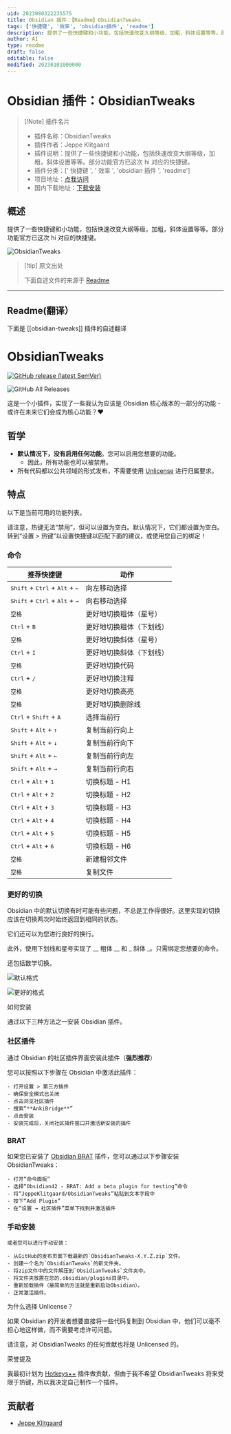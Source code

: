 ```yaml
---
uid: 2023080322235575
title: Obsidian 插件：【Readme】ObsidianTweaks
tags: ['快捷键', '效率', 'obsidian插件', 'readme']
description: 提供了一些快捷键和小功能，包括快速改变大纲等级，加粗，斜体设置等等。部分功能官方已这次hi对应的快捷键。
author: AI
type: readme
draft: false
editable: false
modified: 20230101000000
---
```


# Obsidian 插件：ObsidianTweaks

> [!Note] 插件名片
> - 插件名称：ObsidianTweaks
> - 插件作者：Jeppe Klitgaard
> - 插件说明：提供了一些快捷键和小功能，包括快速改变大纲等级，加粗，斜体设置等等。部分功能官方已这次 hi 对应的快捷键。
> - 插件分类：[' 快捷键 ', ' 效率 ', 'obsidian 插件 ', 'readme']
> - 项目地址：[点我访问](https://github.com/JeppeKlitgaard/ObsidianTweaks)
> - 国内下载地址：[下载安装](https://pkmer.cn/products/plugin/pluginMarket/?obsidian-tweaks)

## 概述

提供了一些快捷键和小功能，包括快速改变大纲等级，加粗，斜体设置等等。部分功能官方已这次 hi 对应的快捷键。

![ObsidianTweaks](https://cdn.pkmer.cn/covers/obsidian-tweaks_new.gif!pkmer)

> [!tip] 原文出处
>
>下面自述文件的来源于 [Readme](https://ghproxy.net/https://raw.githubusercontent.com/JeppeKlitgaard/ObsidianTweaks/master/README.md)
>

---

## Readme(翻译）

下面是 [[obsidian-tweaks]] 插件的自述翻译

# ObsidianTweaks

[![GitHub release (latest SemVer)](https://img.shields.io/github/v/release/JeppeKlitgaard/ObsidianTweaks?style=for-the-badge&sort=semver)](https://github.com/JeppeKlitgaard/ObsidianTweaks/releases/latest)

![GitHub All Releases](https://img.shields.io/github/downloads/JeppeKlitgaard/ObsidianTweaks/total?style=for-the-badge)

这是一个小插件，实现了一些我认为应该是 Obsidian 核心版本的一部分的功能 - 或许在未来它们会成为核心功能？❤️

## 哲学

- **默认情况下，没有启用任何功能**。您可以启用您想要的功能。
  - 因此，所有功能也可以被禁用。
- 所有代码都以公共领域的形式发布，不需要使用 [Unlicense](https://unlicense.org/) 进行归属要求。

## 特点

以下是当前可用的功能列表。

请注意，热键无法“禁用”，但可以设置为<kbd>空白</kbd>。默认情况下，它们都设置为<kbd>空白</kbd>。转到“设置 > 热键”以设置快捷键以匹配下面的建议，或使用您自己的绑定！

### 命令

| 推荐快捷键 | 动作 |
| --- | --- |
| <kbd>Shift</kbd> + <kbd>Ctrl</kbd> + <kbd>Alt</kbd> + <kbd>←</kbd> | 向左移动选择 |
| <kbd>Shift</kbd> + <kbd>Ctrl</kbd> + <kbd>Alt</kbd> + <kbd>→</kbd> | 向右移动选择 |
| <kbd>空格</kbd> | 更好地切换粗体（星号） |
| <kbd>Ctrl</kbd> + <kbd>B</kbd> | 更好地切换粗体（下划线） |
| <kbd>空格</kbd> | 更好地切换斜体（星号） |
| <kbd>Ctrl</kbd> + <kbd>I</kbd> | 更好地切换斜体（下划线） |
| <kbd>空格</kbd> | 更好地切换代码 |
| <kbd>Ctrl</kbd> + <kbd>/</kbd> | 更好地切换注释 |
| <kbd>空格</kbd> | 更好地切换高亮 |
| <kbd>空格</kbd> | 更好地切换删除线 |
| <kbd>Ctrl</kbd> + <kbd>Shift</kbd> + <kbd>A</kbd> | 选择当前行 |
| <kbd>Shift</kbd> + <kbd>Alt</kbd> + <kbd>↑</kbd> | 复制当前行向上 |
| <kbd>Shift</kbd> + <kbd>Alt</kbd> + <kbd>↓</kbd> | 复制当前行向下 |
| <kbd>Shift</kbd> + <kbd>Alt</kbd> + <kbd>←</kbd> | 复制当前行向左 |
| <kbd>Shift</kbd> + <kbd>Alt</kbd> + <kbd>→</kbd> | 复制当前行向右 |
| <kbd>Ctrl</kbd> + <kbd>Alt</kbd> + <kbd>1</kbd> | 切换标题 - H1 |
| <kbd>Ctrl</kbd> + <kbd>Alt</kbd> + <kbd>2</kbd> | 切换标题 - H2 |
| <kbd>Ctrl</kbd> + <kbd>Alt</kbd> + <kbd>3</kbd> | 切换标题 - H3 |
| <kbd>Ctrl</kbd> + <kbd>Alt</kbd> + <kbd>4</kbd> | 切换标题 - H4 |
| <kbd>Ctrl</kbd> + <kbd>Alt</kbd> + <kbd>5</kbd> | 切换标题 - H5 |
| <kbd>Ctrl</kbd> + <kbd>Alt</kbd> + <kbd>6</kbd> | 切换标题 - H6 |
| <kbd>空格</kbd> | 新建相邻文件 |
| <kbd>空格</kbd> | 复制文件 |

### 更好的切换

Obsidian 中的默认切换有时可能有些问题，不总是工作得很好。这里实现的切换应该在切换两次时始终返回到相同的状态。

它们还可以为您进行良好的换行。

此外，使用下划线和星号实现了 __ 粗体 __ 和 _ 斜体 _。只需绑定您想要的命令。

还包括数学切换。

![默认格式](images/DefaultFormatting.gif)

![更好的格式](images/BetterFormatting.gif)

如何安装

通过以下三种方法之一安装 Obsidian 插件。

### 社区插件

通过 Obsidian 的社区插件界面安装此插件（**强烈推荐**）

您可以按照以下步骤在 Obsidian 中激活此插件：

    - 打开设置 > 第三方插件
    - 确保安全模式已关闭
    - 点击浏览社区插件
    - 搜索“**AnkiBridge**”
    - 点击安装
    - 安装完成后，关闭社区插件窗口并激活新安装的插件

### BRAT

如果您已安装了 [Obsidian BRAT](https://github.com/TfTHacker/obsidian42-brat) 插件，您可以通过以下步骤安装 ObsidianTweaks：

    - 打开“命令面板”
    - 选择“Obsidian42 - BRAT: Add a beta plugin for testing”命令
    - 将“JeppeKlitgaard/ObsidianTweaks”粘贴到文本字段中
    - 按下“Add Plugin”
    - 在“设置 → 社区插件”菜单下找到并激活插件

### 手动安装

    或者您可以进行手动安装：
    
    - 从GitHub的发布页面下载最新的`ObsidianTweaks-X.Y.Z.zip`文件。
    - 创建一个名为`ObsidianTweaks`的新文件夹。
    - 将zip文件中的文件解压到`ObsidianTweaks`文件夹中。
    - 将文件夹放置在您的.obsidian/plugins目录中。
    - 重新加载插件（最简单的方法就是重新启动Obsidian）。
    - 正常激活插件。

为什么选择 Unlicense？

如果 Obsidian 的开发者想要直接将一些代码复制到 Obsidian 中，他们可以毫不担心地这样做，而不需要考虑许可问题。

请注意，对 ObsidianTweaks 的任何贡献也将是 Unlicensed 的。

荣誉提及

我最初计划为 [Hotkeys++](https://github.com/argenos/hotkeysplus-obsidian) 插件做贡献，但由于我不希望 ObsidianTweaks 将来受限于热键，所以我决定自己制作一个插件。

## 贡献者

- [Jeppe Klitgaard](https://github.com/JeppeKlitgaard)



